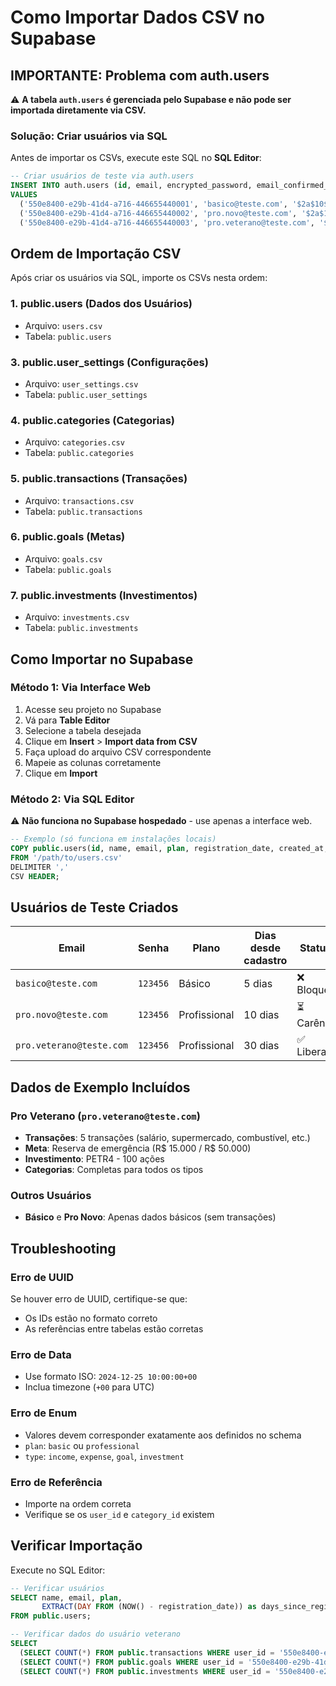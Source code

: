 # Como Importar Dados CSV no Supabase

## IMPORTANTE: Problema com auth.users

⚠️ **A tabela `auth.users` é gerenciada pelo Supabase e não pode ser importada diretamente via CSV.**

### Solução: Criar usuários via SQL

Antes de importar os CSVs, execute este SQL no **SQL Editor**:

```sql
-- Criar usuários de teste via auth.users
INSERT INTO auth.users (id, email, encrypted_password, email_confirmed_at, created_at, updated_at, raw_user_meta_data)
VALUES 
  ('550e8400-e29b-41d4-a716-446655440001', 'basico@teste.com', '$2a$10$abcdefghijklmnopqrstuvwxyz123456789', '2024-12-20 10:00:00+00', '2024-12-20 10:00:00+00', '2024-12-20 10:00:00+00', '{"name": "Usuário Básico"}'),
  ('550e8400-e29b-41d4-a716-446655440002', 'pro.novo@teste.com', '$2a$10$abcdefghijklmnopqrstuvwxyz123456789', '2024-12-15 10:00:00+00', '2024-12-15 10:00:00+00', '2024-12-15 10:00:00+00', '{"name": "Pro Novo"}'),
  ('550e8400-e29b-41d4-a716-446655440003', 'pro.veterano@teste.com', '$2a$10$abcdefghijklmnopqrstuvwxyz123456789', '2024-11-25 10:00:00+00', '2024-11-25 10:00:00+00', '2024-11-25 10:00:00+00', '{"name": "Pro Veterano"}');
```

## Ordem de Importação CSV

Após criar os usuários via SQL, importe os CSVs nesta ordem:

### 1. public.users (Dados dos Usuários)
- Arquivo: `users.csv`
- Tabela: `public.users`

### 3. public.user_settings (Configurações)
- Arquivo: `user_settings.csv`
- Tabela: `public.user_settings`

### 4. public.categories (Categorias)
- Arquivo: `categories.csv`
- Tabela: `public.categories`

### 5. public.transactions (Transações)
- Arquivo: `transactions.csv`
- Tabela: `public.transactions`

### 6. public.goals (Metas)
- Arquivo: `goals.csv`
- Tabela: `public.goals`

### 7. public.investments (Investimentos)
- Arquivo: `investments.csv`
- Tabela: `public.investments`

## Como Importar no Supabase

### Método 1: Via Interface Web
1. Acesse seu projeto no Supabase
2. Vá para **Table Editor**
3. Selecione a tabela desejada
4. Clique em **Insert** > **Import data from CSV**
5. Faça upload do arquivo CSV correspondente
6. Mapeie as colunas corretamente
7. Clique em **Import**

### Método 2: Via SQL Editor
⚠️ **Não funciona no Supabase hospedado** - use apenas a interface web.

```sql
-- Exemplo (só funciona em instalações locais)
COPY public.users(id, name, email, plan, registration_date, created_at, updated_at)
FROM '/path/to/users.csv'
DELIMITER ','
CSV HEADER;
```

## Usuários de Teste Criados

| Email | Senha | Plano | Dias desde cadastro | Status IA |
|-------|-------|-------|-------------------|-----------|
| `basico@teste.com` | `123456` | Básico | 5 dias | ❌ Bloqueada |
| `pro.novo@teste.com` | `123456` | Profissional | 10 dias | ⏳ Carência |
| `pro.veterano@teste.com` | `123456` | Profissional | 30 dias | ✅ Liberada |

## Dados de Exemplo Incluídos

### Pro Veterano (`pro.veterano@teste.com`)
- **Transações**: 5 transações (salário, supermercado, combustível, etc.)
- **Meta**: Reserva de emergência (R$ 15.000 / R$ 50.000)
- **Investimento**: PETR4 - 100 ações
- **Categorias**: Completas para todos os tipos

### Outros Usuários
- **Básico** e **Pro Novo**: Apenas dados básicos (sem transações)

## Troubleshooting

### Erro de UUID
Se houver erro de UUID, certifique-se que:
- Os IDs estão no formato correto
- As referências entre tabelas estão corretas

### Erro de Data
- Use formato ISO: `2024-12-25 10:00:00+00`
- Inclua timezone (`+00` para UTC)

### Erro de Enum
- Valores devem corresponder exatamente aos definidos no schema
- `plan`: `basic` ou `professional`
- `type`: `income`, `expense`, `goal`, `investment`

### Erro de Referência
- Importe na ordem correta
- Verifique se os `user_id` e `category_id` existem

## Verificar Importação

Execute no SQL Editor:
```sql
-- Verificar usuários
SELECT name, email, plan, 
       EXTRACT(DAY FROM (NOW() - registration_date)) as days_since_registration
FROM public.users;

-- Verificar dados do usuário veterano
SELECT 
  (SELECT COUNT(*) FROM public.transactions WHERE user_id = '550e8400-e29b-41d4-a716-446655440003') as transactions,
  (SELECT COUNT(*) FROM public.goals WHERE user_id = '550e8400-e29b-41d4-a716-446655440003') as goals,
  (SELECT COUNT(*) FROM public.investments WHERE user_id = '550e8400-e29b-41d4-a716-446655440003') as investments;
```